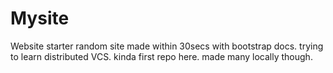 # Mysite
Website starter
random site made within 30secs with bootstrap docs. 
trying to learn distributed VCS.
kinda first repo here. made many locally though.



